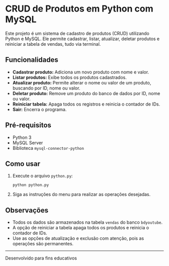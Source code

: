 # CRUD de Produtos em Python com MySQL

Este projeto é um sistema de cadastro de produtos (CRUD) utilizando Python e MySQL. Ele permite cadastrar, listar, atualizar, deletar produtos e reiniciar a tabela de vendas, tudo via terminal.

## Funcionalidades

- **Cadastrar produto:** Adiciona um novo produto com nome e valor.
- **Listar produtos:** Exibe todos os produtos cadastrados.
- **Atualizar produto:** Permite alterar o nome ou valor de um produto, buscando por ID, nome ou valor.
- **Deletar produto:** Remove um produto do banco de dados por ID, nome ou valor.
- **Reiniciar tabela:** Apaga todos os registros e reinicia o contador de IDs.
- **Sair:** Encerra o programa.

## Pré-requisitos

- Python 3
- MySQL Server
- Biblioteca `mysql-connector-python`



## Como usar

1. Execute o arquivo `python.py`:
    ```
    python python.py
    ```

2. Siga as instruções do menu para realizar as operações desejadas.

## Observações

- Todos os dados são armazenados na tabela `vendas` do banco `bdyoutube`.
- A opção de reiniciar a tabela apaga todos os produtos e reinicia o contador de IDs.
- Use as opções de atualização e exclusão com atenção, pois as operações são permanentes.

---

Desenvolvido para fins educativos
